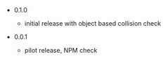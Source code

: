 - 0.1.0
    - initial release with object based collision check

- 0.0.1
    - pilot release, NPM check
